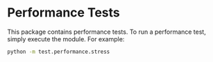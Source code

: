 # Performance Tests

This package contains performance tests.
To run a performance test, simply execute the module.
For example:
```bash
python -m test.performance.stress
```
